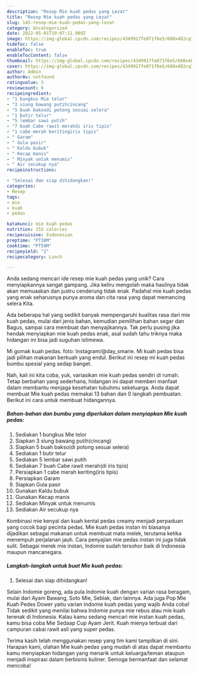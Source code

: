 ```yaml
---
description: "Resep Mie kuah pedas yang Lezat"
title: "Resep Mie kuah pedas yang Lezat"
slug: 145-resep-mie-kuah-pedas-yang-lezat
category: Uncategorized
date: 2022-05-01T19:07:11.909Z
image: https://img-global.cpcdn.com/recipes/4349917fe071f6e5/680x482cq70/mie-kuah-pedas-foto-resep-utama.jpg
hideToc: false
enableToc: true
enableTocContent: false
thumbnail: https://img-global.cpcdn.com/recipes/4349917fe071f6e5/680x482cq70/mie-kuah-pedas-foto-resep-utama.jpg
cover: https://img-global.cpcdn.com/recipes/4349917fe071f6e5/680x482cq70/mie-kuah-pedas-foto-resep-utama.jpg
author: Admin
authorAv: notfound
ratingvalue: 3
reviewcount: 6
recipeingredient:
- "1 bungkus Mie telor"
- "3 siung bawang putihcincang"
- "5 buah baksodi potong sesuai selera"
- "1 butir telur"
- "5 lembar sawi putih"
- "7 buah Cabe rawit merahdi iris tipis"
- "1 cabe merah keritingiris tipis"
- " Garam"
- " Gula pasir"
- " Kaldu bubuk"
- " Kecap manis"
- " Minyak untuk menumis"
- " Air secukup nya"
recipeinstructions:

- "Selesai dan siap dihidangkan!"
categories:
- Resep
tags:
- mie
- kuah
- pedas

katakunci: mie kuah pedas 
nutrition: 153 calories
recipecuisine: Indonesian
preptime: "PT38M"
cooktime: "PT59M"
recipeyield: "2"
recipecategory: Lunch

---
```





Anda sedang mencari ide resep mie kuah pedas yang unik? Cara menyiapkannya sangat gampang. Jika keliru mengolah maka hasilnya tidak akan memuaskan dan justru cenderung tidak enak. Padahal mie kuah pedas yang enak seharusnya punya aroma dan cita rasa yang dapat memancing selera Kita.





Ada beberapa hal yang sedikit banyak mempengaruhi kualitas rasa dari mie kuah pedas, mulai dari jenis bahan, kemudian pemilihan bahan segar dan Bagus, sampai cara membuat dan menyajikannya. Tak perlu pusing jika hendak menyiapkan mie kuah pedas enak,      asal sudah tahu triknya maka hidangan ini bisa jadi suguhan istimewa.














Mi gomak kuah pedas. foto: Instagram/@day_smarie. Mi kuah pedas bisa jadi pilihan makanan berkuah yang endul. Berikut ini resep mi kuah pedas bumbu spesial yang sedap banget.






Nah, kali ini kita coba, yuk, variasikan mie kuah pedas sendiri di rumah. Tetap berbahan yang sederhana, hidangan ini dapat memberi manfaat dalam membantu menjaga kesehatan tubuhmu sekeluarga. Anda dapat membuat Mie kuah pedas memakai 13 bahan dan 0 langkah pembuatan. Berikut ini cara untuk membuat hidangannya.

<!--inarticleads1-->

##### Bahan-bahan dan bumbu yang diperlukan dalam menyiapkan Mie kuah pedas:

1. Sediakan 1 bungkus Mie telor
1. Siapkan 3 siung bawang putih(cincang)
1. Siapkan 5 buah bakso(di potong sesuai selera)
1. Sediakan 1 butir telur
1. Sediakan 5 lembar sawi putih
1. Sediakan 7 buah Cabe rawit merah(di iris tipis)
1. Persiapkan 1 cabe merah keriting(iris tipis)
1. Persiapkan  Garam
1. Siapkan  Gula pasir
1. Gunakan  Kaldu bubuk
1. Gunakan  Kecap manis
1. Sediakan  Minyak untuk menumis
1. Sediakan  Air secukup nya


Kombinasi mie kenyal dan kuah kental pedas creamy menjadi perpaduan yang cocok bagi pecinta pedas. Mie kuah pedas instan ini biasanya dijadikan sebagai makanan untuk membuat mata melek, terutama ketika menempuh perjalanan jauh. Cara penyajian mie pedas instan ini juga tidak sulit. Sebagai merek mie instan, Indomie sudah tersohor baik di Indonesia maupun mancanegara. 

<!--inarticleads2-->

##### Langkah-langkah untuk buat Mie kuah pedas:


1. Selesai dan siap dihidangkan!

Selain Indomie goreng, ada pula Indomie kuah dengan varian rasa beragam, mulai dari Ayam Bawang, Soto Mie, Seblak, dan lainnya. Ada juga Pop Mie Kuah Pedes Dower yaitu varian Indomie kuah pedas yang wajib Anda coba! Tidak sedikit yang menilai bahwa Indomie punya mie rebus atau mie kuah terenak di Indonesia. Kalau kamu sedang mencari mie instan kuah pedas, kamu bisa coba Mie Sedaap Cup Ayam Jerit. Kuah mienya terbuat dari campuran cabai rawit asli yang super pedas. 

Terima kasih telah menggunakan resep yang tim kami tampilkan di sini. Harapan kami, olahan Mie kuah pedas yang mudah di atas dapat membantu kamu menyiapkan hidangan yang menarik untuk keluarga/teman ataupun menjadi inspirasi dalam berbisnis kuliner. Semoga bermanfaat dan selamat mencoba!
